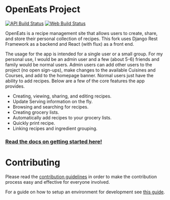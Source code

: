 # OpenEats Project

[![API Build Status](https://travis-ci.org/open-eats/openeats-api.svg?branch=master)](https://travis-ci.org/open-eats/openeats-api)
[![Web Build Status](https://travis-ci.org/open-eats/openeats-web.svg?branch=master)](https://travis-ci.org/open-eats/openeats-web)

OpenEats is a recipe management site that allows users to create, share, and store their personal collection of recipes. This fork uses Django Rest Framework as a backend and React (with flux) as a front end.

The usage for the app is intended for a single user or a small group. For my personal use, I would be an admin user and a few (about 5-6) friends and family would be normal users. Admin users can add other users to the project (no open sign-ups), make changes to the available Cuisines and Courses, and add to the homepage banner. Normal users just have the ability to add recipes. Below are a few of the core features the app provides.

- Creating, viewing, sharing, and editing recipes.
- Update Serving information on the fly.
- Browsing and searching for recipes.
- Creating grocery lists.
- Automatically add recipes to your grocery lists.
- Quickly print recipe.
- Linking recipes and ingredient grouping.

### [Read the docs on getting started here!](https://github.com/open-eats/OpenEats/blob/master/docs/Running_the_App.md)

# Contributing
Please read the [contribution guidelines](https://github.com/open-eats/OpenEats/blob/master/CONTRIBUTING.md) in order to make the contribution process easy and effective for everyone involved.

 For a guide on how to setup an environment for development see [this guide](https://github.com/open-eats/OpenEats/blob/master/docs/Running_the_App_in_dev.md).